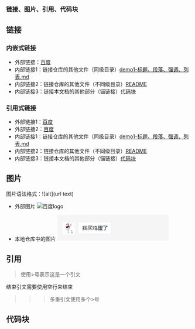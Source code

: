### 链接、图片、引用、代码块

## 链接
### 内嵌式链接
- 外部链接：[百度](http://www.baidu.com)  
- 内部链接1：链接仓库的其他文件（同级目录）[demo1-标题、段落、强调、列表.md](demo1-标题、段落、强调、列表.md)  
- 内部链接2：链接仓库的其他文件（不同级目录）[README](这是一个文件夹/README.md)
- 内部链接3：链接本文档的其他部分（锚链接）[代码块](demo2-链接、图片、引用、代码块.md#代码块)

### 引用式链接
- 外部链接1：[百度]  
- 外部链接2：[百度][baidu]
- 内部链接1：链接仓库的其他文件（同级目录）[demo1-标题、段落、强调、列表.md] 
- 内部链接2：链接仓库的其他文件（不同级目录）[README]
- 内部链接3：链接本文档的其他部分（锚链接）[代码块]


## 图片
图片语法格式：![alt](url text)

- 外部图片
![百度logo](https://www.baidu.com/img/bd_logo1.png "百度图片")

- 本地仓库中的图片
![仓库中的图片](images/pic.png)


## 引用
> 使用>号表示这是一个引文

结束引文需要使用空行来结束

>>> 多重引文使用多个>号

## 代码块



<!--- 下面是本文用到的链接 --->
[百度]:http://www.baidu.com
[baidu]:http://www.baidu.com
[demo1-标题、段落、强调、列表.md]:demo1-标题、段落、强调、列表.md
[README]:这是一个文件夹/README.md
[代码块]:demo2-链接、图片、引用、代码块.md#代码块
